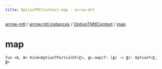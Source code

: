 ```yaml
---
title: OptionTMtlContext.map - arrow-mtl
---
```


[arrow-mtl](../../index.html) / [arrow.mtl.instances](../index.html) / [OptionTMtlContext](index.html) / [map](./map.html)

# map

`fun <A, B> Kind<OptionTPartialOf<`[`F`](index.html#F)`>, `[`A`](map.html#A)`>.map(f: (`[`A`](map.html#A)`) -> `[`B`](map.html#B)`): OptionT<`[`F`](index.html#F)`, `[`B`](map.html#B)`>`
